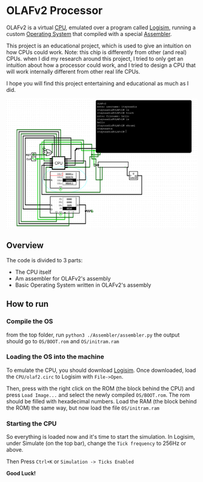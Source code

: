OLAFv2 Processor
================

OLAFv2 is a virtual [CPU](https://en.wikipedia.org/wiki/Central_processing_unit), emulated over a program called [Logisim](http://www.cburch.com/logisim/), running a custom [Operating System](https://en.wikipedia.org/wiki/Operating_system) that compiled with a special [Assembler](https://en.wikipedia.org/wiki/Assembly_language#Assembler).

This project is an educational project, which is used to give an intuition on how CPUs could work.
Note: this chip is differently from other (and real) CPUs. when I did my research around this project, I tried to only get an intuition about how a processor could work, and I tried to design a CPU that will work internally different from other real life CPUs.

I hope you will find this project entertaining and educational as much as I did.

![OLAFv2CPU](.github\images\OLAF.png)

Overview
--------

The code is divided to 3 parts:

* The CPU itself
* Am assembler for OLAFv2's assembly
* Basic Operating System written in OLAFv2's assembly

How to run
--------

### Compile the OS

from the top folder, run `python3 ./Assembler/assembler.py`
the output should go to `OS/BOOT.rom` and `OS/initram.ram`
### Loading the OS into the machine

To emulate the CPU, you should download [Logisim](http://www.cburch.com/logisim/ "Click here to download Logisim!").
Once downloaded, load the `CPU/olaf2.circ` to Logisim with `File->Open`.

Then, press with the right click on the ROM (the block behind the CPU) and press `Load Image...` and select the newly compiled `OS/BOOT.rom`. The rom should be filled with hexadecimal numbers.
Load the RAM (the block behind the ROM) the same way, but now load the file `OS/initram.ram`

### Starting the CPU

So everything is loaded now and it's time to start the simulation. In Logisim, under Simulate (on the top bar), change the `Tick frequency` to 256Hz or above.

Then Press `Ctrl+K` or `Simulation -> Ticks Enabled`

**Good Luck!**
